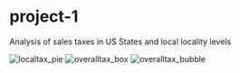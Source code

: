 # project-1

Analysis of sales taxes in US States and local locality levels

![localtax_pie](https://user-images.githubusercontent.com/44449907/61759496-a0717300-ad96-11e9-97b0-9f1bbbf8c474.png)
![overalltax_box](https://user-images.githubusercontent.com/44449907/61759534-ae26f880-ad96-11e9-8621-d4c4369031cd.png)
![overalltax_bubble](https://user-images.githubusercontent.com/44449907/61759556-b97a2400-ad96-11e9-81e3-e490ecea784c.png)
